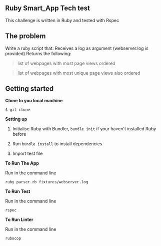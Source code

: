 ## Ruby Smart_App Tech test

This challenge is written in Ruby and tested with Rspec

## The problem
Write a ruby script that:
Receives a log as argument (webserver.log is provided)
Returns the following:
> list of webpages with most page views ordered

> list of webpages with most unique page views also ordered

## Getting started

**Clone to you local machine**

```
$ git clone
```

**Setting up**

1. Initialise Ruby with Bundler, `bundle init` if your haven't installed Ruby before

2. Run `bundle install` to install dependencies

3. Import test file

**To Run The App**

Run in the command line

```
ruby parser.rb fixtures/webserver.log

```

**To Run Test**

Run in the command line

```
rspec

```
**To Run Linter**

Run in the command line

```
rubocop

```
